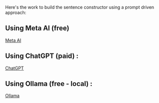 Here's the work to build the sentence constructor using a prompt driven approach:

## Using Meta AI (free)

[Meta AI](./meta-ai)

## Using ChatGPT (paid) :

[ChatGPT](./chatgpt)

## Using Ollama (free - local) :

[Ollama](./ollama)

